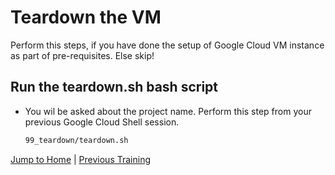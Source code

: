# Teardown the VM

Perform this steps, if you have done the setup of Google Cloud VM instance as part of pre-requisites. Else skip!

## Run the teardown.sh bash script

* You wil be asked about the project name. Perform this step from your previous Google Cloud Shell session.

  ```bash
  99_teardown/teardown.sh
  ```

[Jump to Home](../README.md) | [Previous Training](../19_privileged-container/README.md)
